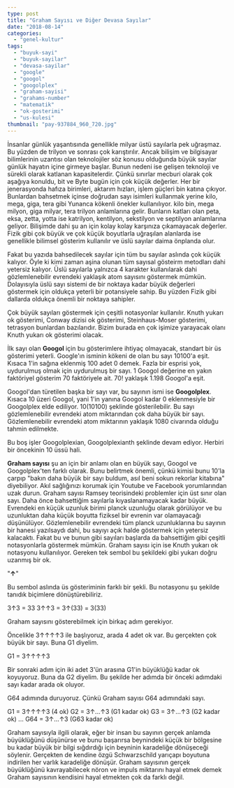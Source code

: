 ```yaml
---
type: post
title: "Graham Sayısı ve Diğer Devasa Sayılar"
date: "2018-08-14"
categories: 
  - "genel-kultur"
tags: 
  - "buyuk-sayi"
  - "buyuk-sayilar"
  - "devasa-sayilar"
  - "google"
  - "googol"
  - "googolplex"
  - "graham-sayisi"
  - "grahams-number"
  - "matematik"
  - "ok-gosterimi"
  - "us-kulesi"
thumbnail: "pay-937884_960_720.jpg"
---
```


İnsanlar günlük yaşantısında genellikle milyar üstü sayılarla pek uğraşmaz. Bu yüzden de trilyon ve sonrası çok karıştırılır. Ancak bilişim ve bilgisayar bilimlerinin uzantısı olan teknolojiler söz konusu olduğunda büyük sayılar günlük hayatın içine girmeye başlar. Bunun nedeni ise gelişen teknoloji ve sürekli olarak katlanan kapasitelerdir. Çünkü sınırlar mecburi olarak çok aşağıya konuldu, bit ve Byte bugün için çok küçük değerler. Her bir jenerasyonda hafıza birimleri, aktarım hızları, işlem güçleri bin katına çıkıyor. Bunlardan bahsetmek içinse doğrudan sayı isimleri kullanmak yerine kilo, mega, giga, tera gibi Yunanca kökenli önekler kullanılıyor. kilo bin, mega milyon, giga milyar, tera trilyon anlamlarına gelir. Bunların katları olan peta, eksa, zetta, yotta ise katrilyon, kentilyon, sekstilyon ve septilyon anlamlarına geliyor. Bilişimde dahi şu an için kolay kolay karşınıza çıkamayacak değerler. Fizik gibi çok büyük ve çok küçük boyutlarla uğraşılan alanlarda ise genellikle bilimsel gösterim kullanılır ve üslü sayılar daima önplanda olur.

Fakat bu yazıda bahsedilecek sayılar için tüm bu sayılar aslında çok küçük kalıyor. Öyle ki kimi zaman aşina olunan tüm sayısal gösteirm metodları dahi yetersiz kalıyor. Üslü sayılarla yalnızca 4 karakter kullanılarak dahi gözlemlenebilir evrendeki yaklaşık atom sayısını göstermek mümkün. Dolayısıyla üslü sayı sistemi de bir noktaya kadar büyük değerleri göstermek için oldukça yeterli bir potansiyele sahip. Bu yüzden Fizik gibi dallarda oldukça önemli bir noktaya sahipler.

Çok büyük sayıları göstermek için çeşitli notasyonlar kullanılır. Knuth yukarı ok gösterimi, Conway dizisi ok gösterimi, Steinhaus-Moser gösterimi, tetrasyon bunlardan bazılarıdır. Bizim burada en çok işimize yarayacak olanı Knuth yukarı ok gösterimi olacak.

İlk sayı olan **Googol** için bu gösterimlere ihtiyaç olmayacak, standart bir üs gösterimi yeterli. Google'ın isminin kökeni de olan bu sayı 10100'a eşit. Kısaca 1'in sağına eklenmiş 100 adet 0 demek. Fazla bir esprisi yok, uydurulmuş olmak için uydurulmuş bir sayı. 1 Googol değerine en yakın faktöriyel gösterim 70 faktöriyele ait. 70! yaklaşık 1.198 Googol'a eşit.

Googol'dan türetilen başka bir sayı var, bu sayının ismi ise **Googolplex**. Kısaca 10 üzeri Googol, yani 1'in yanına Googol kadar 0 eklenmesiyle bir Googolplex elde ediliyor. 10(10100) şeklinde gösterilebilir. Bu sayı gözlemlenebilir evrendeki atom miktarından çok daha büyük bir sayı. Gözlemlenebilir evrendeki atom miktarının yaklaşık 1080 civarında olduğu tahmin edilmekte.

Bu boş işler Googolplexian, Googolplexianth şeklinde devam ediyor. Herbiri bir öncekinin 10 üssü hali.

**Graham sayısı** şu an için bir anlamı olan en büyük sayı, Googol ve Googolplex'ten farklı olarak. Bunu belirtmek önemli, çünkü kimisi bunu 10'la çarpıp "bakın daha büyük bir sayı buldum, asıl beni sokun rekorlar kitabına" diyebiliyor. Akıl sağlığınızı korumak için Youtube ve Facebook yorumlarından uzak durun. Graham sayısı Ramsey teorisindeki problemler için üst sınır olan sayı. Daha önce bahsettiğim sayılarla kıyaslanamayacak kadar büyük. Evrendeki en küçük uzunluk birimi planck uzunluğu olarak görülüyor ve bu uzunluktan daha küçük boyutta fiziksel bir evrenin var olamayacağı düşünülüyor. Gözlemlenebilir evrendeki tüm planck uzunluklarına bu sayının bir hanesi yazılsaydı dahi, bu sayıyı açık halde göstermek için yetersiz kalacaktı. Fakat bu ve bunun gibi sayıları başlarda da bahsettiğim gibi çeşitli notasyonlarla göstermek mümkün. Graham sayısı için ise Knuth yukarı ok notasyonu kullanılıyor. Gereken tek sembol bu şekildeki gibi yukarı doğru uzanmış bir ok.

"**↑**"

Bu sembol aslında üs gösteriminin farklı bir şekli. Bu notasyonu şu şekilde tanıdık biçimlere dönüştürebiliriz.

3↑3 = 33 3↑↑3 = 3↑(33) = 3(33)

Graham sayısını gösterebilmek için birkaç adım gerekiyor.

Öncelikle 3↑↑↑↑3 ile başlıyoruz, arada 4 adet ok var. Bu gerçekten çok büyük bir sayı. Buna G1 diyelim.

G1 = 3↑↑↑↑3

Bir sonraki adım için iki adet 3'ün arasına G1'in büyüklüğü kadar ok koyuyoruz. Buna da G2 diyelim. Bu şekilde her adımda bir önceki adımdaki sayı kadar arada ok oluyor.

G64 adımında duruyoruz. Çünkü Graham sayısı G64 adımındaki sayı.

G1 = 3↑↑↑↑3 (4 ok) G2 = 3↑...↑3 (G1 kadar ok) G3 = 3↑...↑3 (G2 kadar ok) ... G64 = 3↑...↑3 (G63 kadar ok)

Graham sayısıyla ilgili olarak, eğer bir insan bu sayının gerçek anlamda büyüklüğünü düşünürse ve bunu başarırsa beynindeki küçük bir bölgesine bu kadar büyük bir bilgi sığdırdığı için beyninin karadeliğe dönüşeceği söylenir. Gerçekten de kendine özgü Schwarzschild yarıçapı boyutuna indirilen her varlık karadeliğe dönüşür. Graham sayısının gerçek büyüklüğünü kavrayabilecek nöron ve impuls miktarını hayal etmek demek Graham sayısının kendisini hayal etmekten çok da farklı değil.
